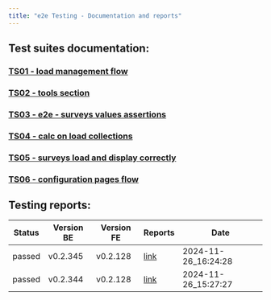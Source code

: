 ```yaml
---
title: "e2e Testing - Documentation and reports"
---
```


## Test suites documentation:

### [TS01 - load management flow](docs/ts01.md)
### [TS02 - tools section](docs/ts02.md)
### [TS03 - e2e - surveys values assertions](docs/ts03.md)
### [TS04 - calc on load collections](docs/ts04.md)
### [TS05 - surveys load and display correctly](docs/ts05.md)
### [TS06 - configuration pages flow](docs/ts06.md)


## Testing reports:

| Status | Version BE | Version FE | Reports | Date |
|----------|----------|----------|----------|----------|
| passed | v0.2.345 | v0.2.128 | [link](reports/20241126162428_v0.2.128_v0.2.345_passed_report.html) | 2024-11-26_16:24:28 |
| passed | v0.2.344 | v0.2.128 | [link](reports/20241126152727_v0.2.128_v0.2.344_passed_report.html) | 2024-11-26_15:27:27 |
